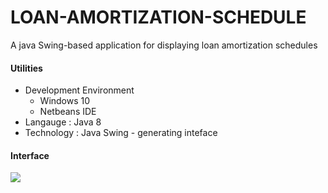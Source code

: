 # LOAN-AMORTIZATION-SCHEDULE
A java Swing-based application for displaying loan amortization schedules
#### Utilities 
* Development Environment 
    * Windows 10
    * Netbeans IDE
* Langauge : Java 8
* Technology : Java Swing - generating inteface
#### Interface
<image src="screenshots/1.png">

